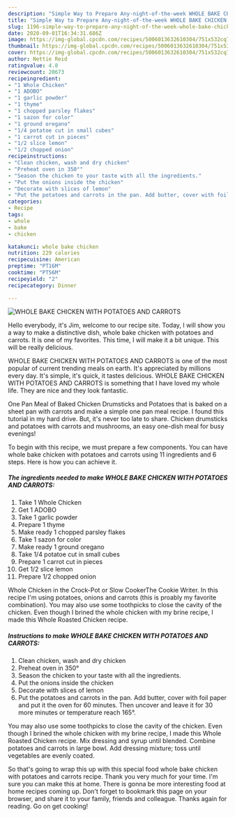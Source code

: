 ```yaml
---
description: "Simple Way to Prepare Any-night-of-the-week WHOLE BAKE CHICKEN WITH POTATOES AND CARROTS"
title: "Simple Way to Prepare Any-night-of-the-week WHOLE BAKE CHICKEN WITH POTATOES AND CARROTS"
slug: 1196-simple-way-to-prepare-any-night-of-the-week-whole-bake-chicken-with-potatoes-and-carrots
date: 2020-09-01T16:34:31.686Z
image: https://img-global.cpcdn.com/recipes/5006013632610304/751x532cq70/whole-bake-chicken-with-potatoes-and-carrots-recipe-main-photo.jpg
thumbnail: https://img-global.cpcdn.com/recipes/5006013632610304/751x532cq70/whole-bake-chicken-with-potatoes-and-carrots-recipe-main-photo.jpg
cover: https://img-global.cpcdn.com/recipes/5006013632610304/751x532cq70/whole-bake-chicken-with-potatoes-and-carrots-recipe-main-photo.jpg
author: Nettie Reid
ratingvalue: 4.8
reviewcount: 20673
recipeingredient:
- "1 Whole Chicken"
- "1 ADOBO"
- "1 garlic powder"
- "1 thyme"
- "1 chopped parsley flakes"
- "1 sazon for color"
- "1 ground oregano"
- "1/4 potatoe cut in small cubes"
- "1 carrot cut in pieces"
- "1/2 slice lemon"
- "1/2 chopped onion"
recipeinstructions:
- "Clean chicken, wash and dry chicken"
- "Preheat oven in 350°"
- "Season the chicken to your taste with all the ingredients."
- "Put the onions inside the chicken"
- "Decorate with slices of lemon"
- "Put the potatoes and carrots in the pan. Add butter, cover with foil paper and put it the oven for 60 minutes. Then uncover and leave it for 30 more minutes or temperature reach 165°."
categories:
- Recipe
tags:
- whole
- bake
- chicken

katakunci: whole bake chicken 
nutrition: 229 calories
recipecuisine: American
preptime: "PT16M"
cooktime: "PT56M"
recipeyield: "2"
recipecategory: Dinner

---
```



![WHOLE BAKE CHICKEN WITH POTATOES AND CARROTS](https://img-global.cpcdn.com/recipes/5006013632610304/751x532cq70/whole-bake-chicken-with-potatoes-and-carrots-recipe-main-photo.jpg)

Hello everybody, it's Jim, welcome to our recipe site. Today, I will show you a way to make a distinctive dish, whole bake chicken with potatoes and carrots. It is one of my favorites. This time, I will make it a bit unique. This will be really delicious.

WHOLE BAKE CHICKEN WITH POTATOES AND CARROTS is one of the most popular of current trending meals on earth. It's appreciated by millions every day. It's simple, it's quick, it tastes delicious. WHOLE BAKE CHICKEN WITH POTATOES AND CARROTS is something that I have loved my whole life. They are nice and they look fantastic.

One Pan Meal of Baked Chicken Drumsticks and Potatoes that is baked on a sheet pan with carrots and make a simple one pan meal recipe. I found this tutorial in my hard drive. But, it&#39;s never too late to share. Chicken drumsticks and potatoes with carrots and mushrooms, an easy one-dish meal for busy evenings!


To begin with this recipe, we must prepare a few components. You can have whole bake chicken with potatoes and carrots using 11 ingredients and 6 steps. Here is how you can achieve it.

<!--inarticleads1-->

##### The ingredients needed to make WHOLE BAKE CHICKEN WITH POTATOES AND CARROTS:

1. Take 1 Whole Chicken
1. Get 1 ADOBO
1. Take 1 garlic powder
1. Prepare 1 thyme
1. Make ready 1 chopped parsley flakes
1. Take 1 sazon for color
1. Make ready 1 ground oregano
1. Take 1/4 potatoe cut in small cubes
1. Prepare 1 carrot cut in pieces
1. Get 1/2 slice lemon
1. Prepare 1/2 chopped onion


Whole Chicken in the Crock-Pot or Slow CookerThe Cookie Writer. In this recipe I&#39;m using potatoes, onions and carrots (this is proably my favorite combination). You may also use some toothpicks to close the cavity of the chicken. Even though I brined the whole chicken with my brine recipe, I made this Whole Roasted Chicken recipe. 

<!--inarticleads2-->

##### Instructions to make WHOLE BAKE CHICKEN WITH POTATOES AND CARROTS:

1. Clean chicken, wash and dry chicken
1. Preheat oven in 350°
1. Season the chicken to your taste with all the ingredients.
1. Put the onions inside the chicken
1. Decorate with slices of lemon
1. Put the potatoes and carrots in the pan. Add butter, cover with foil paper and put it the oven for 60 minutes. Then uncover and leave it for 30 more minutes or temperature reach 165°.


You may also use some toothpicks to close the cavity of the chicken. Even though I brined the whole chicken with my brine recipe, I made this Whole Roasted Chicken recipe. Mix dressing and syrup until blended. Combine potatoes and carrots in large bowl. Add dressing mixture; toss until vegetables are evenly coated. 

So that's going to wrap this up with this special food whole bake chicken with potatoes and carrots recipe. Thank you very much for your time. I'm sure you can make this at home. There is gonna be more interesting food at home recipes coming up. Don't forget to bookmark this page on your browser, and share it to your family, friends and colleague. Thanks again for reading. Go on get cooking!
